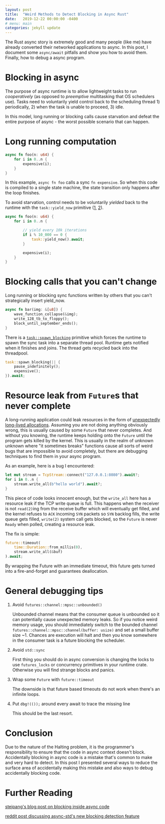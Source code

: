 ```yaml
---
layout: post
title:  "Weird Methods to Detect Blocking in Async Rust"
date:   2019-12-22 00:00:00 -0400
# menu: main
categories: jekyll update
---
```


The Rust async story is extremely good and many people (like me) have already converted their networked applications to async.
In this post, I document some `async/await` pitfalls and show you how to avoid them. Finally, how to debug a async program.

# Blocking in async

The purpose of async runtime is to allow lightweight tasks to run *cooperatively* (as opposed to *preemptive* multitasking that OS schedulers use).
Tasks need to voluntarily yield control back to the scheduling thread 1) periodically, 2) when the task is unable to proceed, 3) idle.

In this model, long running or blocking calls cause starvation and defeat the entire purpose of async - the worst possible scenario that can happen.

# Long running computation

```rust
async fn foo(n: u64) {
    for i in 0..n {
        expensive(i);
    }
}
```

In this example, `async fn foo` calls a sync `fn expensive`. So when this code is compiled to a single state machine, the state transition only happens after the loop finishes.

To avoid starvation, control needs to be voluntarily *yielded* back to the runtime with the `task::yield_now` primitive ([1](https://docs.rs/tokio/0.2.6/tokio/task/fn.yield_now.html), [2](https://docs.rs/async-std/1.4.0/async_std/task/fn.yield_now.html)).


```rust
async fn foo(n: u64) {
    for i in 0..n {

        // yield every 10k iterations
        if i % 10_000 == 0 {
            task::yield_now().await;
        }

        expensive(i);
    }
}
```

# Blocking calls that you can't change

Long running or blocking sync functions written by others that you can't strategically insert yield_now.

```rust
async fn bar(img: &[u8]) {
    wave_function_collapse(&img);
    write_128_tb_to_floppy();
    block_until_september_ends();
}
```

There is a [`task::spawn_blocking`](https://docs.rs/tokio/0.2.6/tokio/task/fn.spawn_blocking.html) primitive which forces the runtime to spawn the sync task into a separate thread pool. Runtime gets notified when it finishes and joins. The thread gets recycled back into the threadpool.


```rust
task::spawn_blocking(|| {
    pause_indefinitely();
    expensive();
}).await;
```

# Resource leak from `Future`s that never complete

A long-running application could leak resources in the form of [unexpectedly long-lived allocations](https://blog.nelhage.com/post/three-kinds-of-leaks/). Assuming you are not doing anything obviously wrong, this is usually caused by some `Future` that never completes. And without you knowing, the runtime keeps holding onto the `Future` until the program gets killed by the kernel. This is usually in the realm of unknown unknown where "it sometimes breaks" functions cause all sorts of weird bugs that are impossible to avoid completely, but there are debugging techniques to find them in your async program.

As an example, here is a bug I encountered:

```rust
let mut stream = TcpStream::connect("127.0.0.1:8080").await?;
for i in 0..n {
    stream.write_all(b"hello world").await?;
}
```

This piece of code looks innocent enough, but the `write_all` here has a resource leak if the TCP write queue is full. This happens when the receiver is not `read(2)`ing from the receive buffer which will eventually get filled, and the kernel refuses to `ACK` incoming `SYN` packets so `SYN` backlog fills, the write queue gets filled, `write(2)` system call gets blocked, so the `Future` is never `Ready` when polled, creating a resource leak.

The fix is simple:

```rust
future::timeout(
    time::Duration::from_millis(0),
    stream.write_all(&buf)
).await;
```

By wrapping the Future with an immediate timeout, this future gets turned into a fire-and-forget and guarantees deallocation.

# General debugging tips

1. Avoid `futures::channel::mpsc::unbounded()`

    Unbounded channel means that the consumer queue is unbounded so it can potentially cause unexpected memory leaks. So if you notice weird memory usage, you should immediately switch to the bounded channel `futures::channel::mpsc::channel(buffer: usize)` and set a small buffer size ~1. Chances are execution will halt and then you know somewhere in the consumer task is a future blocking the scheduler.

2. Avoid `std::sync`

    First thing you should do in async conversion is changing the locks to use `futures_locks` or concurrency primitives in your runtime crate. Otherwise you will find strange blocks and panics.

3. Wrap some `Future` with `future::timeout`

    The downside is that future based timeouts do not work when there's an infinite loops.

4. Put `dbg!(());` around every await to trace the missing line

    This should be the last resort.

# Conclusion

Due to the nature of the Halting problem, it is the programmer's responsibility to ensure that the code in async context doesn't block. Accidentally blocking in async code is a mistake that's common to make and very hard to detect. In this post I presented several ways to reduce the surface area of accidentally making this mistake and also ways to debug accidentally blocking code.

# Further Reading

[stejpang's blog post on blocking inside async code](https://stjepang.github.io/2019/12/04/blocking-inside-async-code.html)

[reddit post discussing async-std's new blocking detection feature](https://www.reddit.com/r/rust/comments/ebpzqx/do_not_stop_worrying_about_blocking_in_async/)

